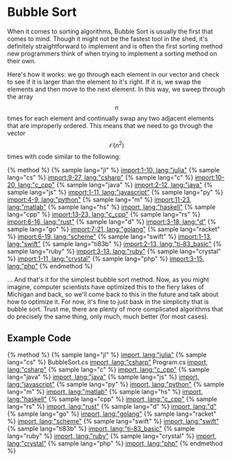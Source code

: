 # Bubble Sort
When it comes to sorting algorithms, Bubble Sort is usually the first that comes to mind.
Though it might not be the fastest tool in the shed, it's definitely straightforward to implement and is often the first sorting method new programmers think of when trying to implement a sorting method on their own.

Here's how it works: we go through each element in our vector and check to see if it is larger than the element to it's right.
If it is, we swap the elements and then move to the next element.
In this way, we sweep through the array $$n$$ times for each element and continually swap any two adjacent elements that are improperly ordered.
This means that we need to go through the vector $$\mathcal{O}(n^2)$$ times with code similar to the following:

{% method %}
{% sample lang="jl" %}
[import:1-10, lang:"julia"](code/julia/bubble.jl)
{% sample lang="cs" %}
[import:9-27, lang:"csharp"](code/csharp/BubbleSort.cs)
{% sample lang="c" %}
[import:10-20, lang:"c_cpp"](code/c/bubble_sort.c)
{% sample lang="java" %}
[import:2-12, lang:"java"](code/java/bubble.java)
{% sample lang="js" %}
[import:1-11, lang:"javascript"](code/javascript/bubble.js)
{% sample lang="py" %}
[import:4-9, lang:"python"](code/python/bubblesort.py)
{% sample lang="m" %}
[import:11-23, lang:"matlab"](code/matlab/bubblesort.m)
{% sample lang="hs" %}
[import, lang:"haskell"](code/haskell/bubbleSort.hs)
{% sample lang="cpp" %}
[import:13-23, lang:"c_cpp"](code/c++/bubblesort.cpp)
{% sample lang="rs" %}
[import:6-16, lang:"rust"](code/rust/bubble_sort.rs)
{% sample lang="d" %}
[import:3-18, lang:"d"](code/d/bubble_sort.d)
{% sample lang="go" %}
[import:7-21, lang:"golang"](code/go/bubbleSort.go)
{% sample lang="racket" %}
[import:6-19, lang:"scheme"](code/racket/bubbleSort.rkt)
{% sample lang="swift" %}
[import:1-13, lang:"swift"](code/swift/bubblesort.swift)
{% sample lang="ti83b" %}
[import:2-13, lang:"ti-83_basic"](code/ti83basic/BUBLSORT.txt)
{% sample lang="ruby" %}
[import:3-13, lang:"ruby"](code/ruby/bubble.rb)
{% sample lang="crystal" %}
[import:1-11, lang:"crystal"](code/crystal/bubble.cr)
{% sample lang="php" %}
[import:3-15, lang:"php"](code/php/bubble_sort.php)
{% endmethod %}

... And that's it for the simplest bubble sort method.
Now, as you might imagine, computer scientists have optimized this to the fiery lakes of Michigan and back, so we'll come back to this in the future and talk about how to optimize it.
For now, it's fine to just bask in the simplicity that is bubble sort.
Trust me, there are plenty of more complicated algorithms that do precisely the same thing, only much, much better (for most cases).

## Example Code

{% method %}
{% sample lang="jl" %}
[import, lang:"julia"](code/julia/bubble.jl)
{% sample lang="cs" %}
BubbleSort.cs
[import, lang:"csharp"](code/csharp/BubbleSort.cs)
Program.cs
[import, lang:"csharp"](code/csharp/Program.cs)
{% sample lang="c" %}
[import, lang:"c_cpp"](code/c/bubble_sort.c)
{% sample lang="java" %}
[import, lang:"java"](code/java/bubble.java)
{% sample lang="js" %}
[import, lang:"javascript"](code/javascript/bubble.js)
{% sample lang="py" %}
[import, lang:"python"](code/python/bubblesort.py)
{% sample lang="m" %}
[import, lang:"matlab"](code/matlab/bubblesort.m)
{% sample lang="hs" %}
[import, lang:"haskell"](code/haskell/bubbleSort.hs)
{% sample lang="cpp" %}
[import, lang:"c_cpp"](code/c++/bubblesort.cpp)
{% sample lang="rs" %}
[import, lang:"rust"](code/rust/bubble_sort.rs)
{% sample lang="d" %}
[import, lang:"d"](code/d/bubble_sort.d)
{% sample lang="go" %}
[import, lang:"golang"](code/go/bubbleSort.go)
{% sample lang="racket" %}
[import, lang:"scheme"](code/racket/bubbleSort.rkt)
{% sample lang="swift" %}
[import, lang:"swift"](code/swift/bubblesort.swift)
{% sample lang="ti83b" %}
[import, lang:"ti-83_basic"](code/ti83basic/BUBLSORT.txt)
{% sample lang="ruby" %}
[import, lang:"ruby"](code/ruby/bubble.rb)
{% sample lang="crystal" %}
[import, lang:"crystal"](code/crystal/bubble.cr)
{% sample lang="php" %}
[import, lang:"php"](code/php/bubble_sort.php)
{% endmethod %}

<script>
MathJax.Hub.Queue(["Typeset",MathJax.Hub]);
</script>

